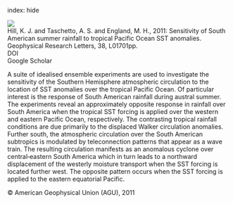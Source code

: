index: hide

<div class="Citation">
    <div class="Citation-thumb CitationThumb-linked"  data-href="https://doi.org/10.1029/2010gl045571">
      <img src="https://static.claimspace.cloud/climate-study-static/refs/thumbs/14/Hill_et_al_2011-thumb.png" />
    </div>

  <div class="Citation-body">
    <div class="Citation-text">Hill, K. J. and Taschetto, A. S. and England, M. H., 2011: Sensitivity of South American summer rainfall to tropical Pacific Ocean SST anomalies. <span class="Article-journal">Geophysical Research Letters, </span><span class="Article-volume">38, </span>L01701pp.</div>
    <div class="Citation-links">
      <div class="CitationLink" data-href="https://doi.org/10.1029/2010gl045571">
        <div class="CitationLink-icon CitationLink-Doi"></div>
        <div class="CitationLink-text">DOI</div>
      </div>
      <div class="CitationLink" data-href="https://scholar.google.com/scholar?q=10.1029/2010gl045571">
        <div class="CitationLink-icon CitationLink-Scholar"></div>
        <div class="CitationLink-text">Google Scholar</div>
      </div>
    </div>
  </div>
</div>

A suite of idealised ensemble experiments are used to investigate the sensitivity of the Southern Hemisphere atmospheric circulation to the location of SST anomalies over the tropical Pacific Ocean. Of particular interest is the response of South American rainfall during austral summer. The experiments reveal an approximately opposite response in rainfall over South America when the tropical SST forcing is applied over the western and eastern Pacific Ocean, respectively. The contrasting tropical rainfall conditions are due primarily to the displaced Walker circulation anomalies. Further south, the atmospheric circulation over the South American subtropics is modulated by teleconnection patterns that appear as a wave train. The resulting circulation manifests as an anomalous cyclone over central‐eastern South America which in turn leads to a northward displacement of the westerly moisture transport when the SST forcing is located further west. The opposite pattern occurs when the SST forcing is applied to the eastern equatorial Pacific.

<div class="Citation-copy">
&copy; American Geophysical Union (AGU), 2011
</div>